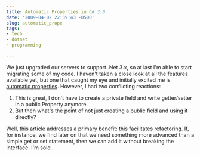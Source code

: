 ```yaml
---
title: Automatic Properties in C# 3.0
date: '2009-04-02 22:39:43 -0500'
slug: automatic_prope
tags:
- tech
- dotnet
- programming

---
```


We just upgraded our servers to support .Net 3.x, so at last I'm able to start
migrating some of my code. I haven't taken a close look at all the features
available yet, but one that caught my eye and initially excited me is [automatic
properties](https://learn.microsoft.com/en-us/dotnet/csharp/programming-guide/classes-and-structs/auto-implemented-properties). However, I had two conflicting reactions:

1. This is great, I don't have to create a private field and write getter/setter in a public Property anymore.
2. But then what's the point of not just creating a public field and using it directly?

Well, [this
article](https://industrial-inference.com/2007/01/29/c-automatic-properties-semantic-changes-to-help-cope-with-poor-syntax/) addresses a primary benefit: this facilitates refactoring. If, for
instance, we find later on that we need something more advanced than a simple
get or set statement, then we can add it without breaking the interface. I'm
sold.

<!-- truncate -->
